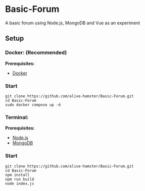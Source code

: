 # Basic-Forum
A basic forum using Node.js, MongoDB and Vue as an experiment

## Setup
### Docker: (Recommended)
**Prerequisites:**
- [Docker](https://docs.docker.com/engine/install/)
### Start
```
git clone https://github.com/alive-hamster/Basic-Forum.git
cd Basic-Forum
sudo docker compose up -d
```
### Terminal:
**Prerequisites:**
- [Node.js](https://nodejs.org/)
- [MongoDB](https://www.mongodb.com/docs/manual/administration/install-community/)
### Start
```
git clone https://github.com/alive-hamster/Basic-Forum.git
cd Basic-Forum
npm install
npm run build
node index.js
```